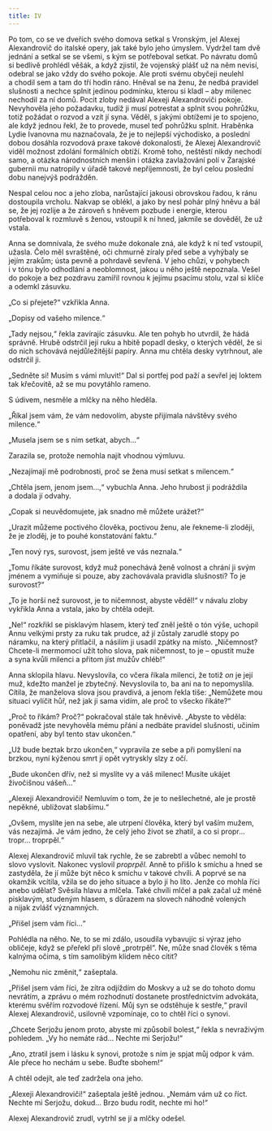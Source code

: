 ```yaml
---
title: IV
---
```


Po tom, co se ve dveřích svého domova setkal s Vronským, jel Alexej Alexandrovič do italské opery, jak také bylo jeho úmyslem. Vydržel tam dvě jednání a setkal se se všemi, s kým se potřeboval setkat. Po návratu domů si bedlivě prohlédl věšák, a když zjistil, že vojenský plášť už na něm nevisí, odebral se jako vždy do svého pokoje. Ale proti svému obyčeji neulehl a chodil sem a tam do tří hodin ráno. Hněval se na ženu, že nedbá pravidel slušnosti a nechce splnit jedinou podmínku, kterou si kladl – aby milenec nechodil za ní domů. Pocit zloby nedával Alexeji Alexandroviči pokoje. Nevyhověla jeho požadavku, tudíž ji musí potrestat a splnit svou pohrůžku, totiž požádat o rozvod a vzít jí syna. Věděl, s jakými obtížemi je to spojeno, ale když jednou řekl, že to provede, musel teď pohrůžku splnit. Hraběnka Lydie Ivanovna mu naznačovala, že je to nejlepší východisko, a poslední dobou dosáhla rozvodová praxe takové dokonalosti, že Alexej Alexandrovič viděl možnost zdolání formálních obtíží. Kromě toho, neštěstí nikdy nechodí samo, a otázka národnostních menšin i otázka zavlažování polí v Zarajské gubernii mu natropily v úřadě takové nepříjemnosti, že byl celou poslední dobu nanejvýš podrážděn.

Nespal celou noc a jeho zloba, narůstající jakousi obrovskou řadou, k ránu dostoupila vrcholu. Nakvap se oblékl, a jako by nesl pohár plný hněvu a bál se, že jej rozlije a že zároveň s hněvem pozbude i energie, kterou potřeboval k rozmluvě s ženou, vstoupil k ní hned, jakmile se dověděl, že už vstala.

Anna se domnívala, že svého muže dokonale zná, ale když k ní teď vstoupil, užasla. Čelo měl svraštěné, oči chmurně zíraly před sebe a vyhýbaly se jejím zrakům; ústa pevně a pohrdavě sevřená. V jeho chůzi, v pohybech i v tónu bylo odhodlání a neoblomnost, jakou u něho ještě nepoznala. Vešel do pokoje a bez pozdravu zamířil rovnou k jejímu psacímu stolu, vzal si klíče a odemkl zásuvku.

„Co si přejete?“ vzkřikla Anna.

„Dopisy od vašeho milence.“

„Tady nejsou,“ řekla zavírajíc zásuvku. Ale ten pohyb ho utvrdil, že hádá správně. Hrubě odstrčil její ruku a hbitě popadl desky, o kterých věděl, že si do nich schovává nejdůležitější papíry. Anna mu chtěla desky vytrhnout, ale odstrčil ji.

„Sedněte si! Musím s vámi mluvit!“ Dal si portfej pod paží a sevřel jej loktem tak křečovitě, až se mu povytáhlo rameno.

S údivem, nesměle a mlčky na něho hleděla.

„Říkal jsem vám, že vám nedovolím, abyste přijímala návštěvy svého milence.“

„Musela jsem se s ním setkat, abych…“

Zarazila se, protože nemohla najít vhodnou výmluvu.

„Nezajímají mě podrobnosti, proč se žena musí setkat s milencem.“

„Chtěla jsem, jenom jsem…,“ vybuchla Anna. Jeho hrubost ji podráždila a dodala jí odvahy.

„Copak si neuvědomujete, jak snadno mě můžete urážet?“

„Urazit můžeme poctivého člověka, poctivou ženu, ale řekneme-li zloději, že je zloděj, je to pouhé konstatování faktu.“

„Ten nový rys, surovost, jsem ještě ve vás neznala.“

„Tomu říkáte surovost, když muž ponechává ženě volnost a chrání ji svým jménem a vymiňuje si pouze, aby zachovávala pravidla slušnosti? To je surovost?“

„To je horší než surovost, je to ničemnost, abyste věděl!“ v návalu zloby vykřikla Anna a vstala, jako by chtěla odejít.

„Ne!“ rozkřikl se pisklavým hlasem, který teď zněl ještě o tón výše, uchopil Annu velkými prsty za ruku tak prudce, až jí zůstaly zarudlé stopy po náramku, na který přitlačil, a násilím ji usadil zpátky na místo. „Ničemnost? Chcete-li mermomocí užít toho slova, pak ničemnost, to je – opustit muže a syna kvůli milenci a přitom jíst mužův chléb!“

Anna sklopila hlavu. Nevyslovila, co včera říkala milenci, že totiž _on_ je její muž, kdežto manžel je zbytečný. Nevyslovila to, ba ani na to nepomyslila. Cítila, že manželova slova jsou pravdivá, a jenom řekla tiše: „Nemůžete mou situaci vylíčit hůř, než jak ji sama vidím, ale proč to všecko říkáte?“

„Proč to říkám? Proč?“ pokračoval stále tak hněvivě. „Abyste to věděla: poněvadž jste nevyhověla mému přání a nedbáte pravidel slušnosti, učiním opatření, aby byl tento stav ukončen.“

„Už bude beztak brzo ukončen,“ vypravila ze sebe a při pomyšlení na brzkou, nyní kýženou smrt jí opět vytryskly slzy z očí.

„Bude ukončen dřív, než si myslíte vy a váš milenec! Musíte ukájet živočišnou vášeň…“

„Alexeji Alexandroviči! Nemluvím o tom, že je to nešlechetné, ale je prostě nepěkné, ubližovat slabšímu.“

„Ovšem, myslíte jen na sebe, ale utrpení člověka, který byl vaším mužem, vás nezajímá. Je vám jedno, že celý jeho život se zhatil, a co si propr… tropr… troprpěl.“

Alexej Alexandrovič mluvil tak rychle, že se zabrebtl a vůbec nemohl to slovo vyslovit. Nakonec vyslovil _proprpěl._ Anně to přišlo k smíchu a hned se zastyděla, že jí může být něco k smíchu v takové chvíli. A poprvé se na okamžik vcítila, vžila se do jeho situace a bylo jí ho líto. Jenže co mohla říci anebo udělat? Svěsila hlavu a mlčela. Také chvíli mlčel a pak začal už méně pisklavým, studeným hlasem, s důrazem na slovech náhodně volených a nijak zvlášť významných.

„Přišel jsem vám říci…“

Pohlédla na něho. Ne, to se mi zdálo, usoudila vybavujíc si výraz jeho obličeje, když se přeřekl při slově „protrpěl“. Ne, může snad člověk s těma kalnýma očima, s tím samolibým klidem něco cítit?

„Nemohu nic změnit,“ zašeptala.

„Přišel jsem vám říci, že zítra odjíždím do Moskvy a už se do tohoto domu nevrátím, a zprávu o mém rozhodnutí dostanete prostřednictvím advokáta, kterému svěřím rozvodové řízení. Můj syn se odstěhuje k sestře,“ pravil Alexej Alexandrovič, usilovně vzpomínaje, co to chtěl říci o synovi.

„Chcete Serjožu jenom proto, abyste mi způsobil bolest,“ řekla s nevraživým pohledem. „Vy ho nemáte rád… Nechte mi Serjožu!“

„Ano, ztratil jsem i lásku k synovi, protože s ním je spjat můj odpor k vám. Ale přece ho nechám u sebe. Buďte sbohem!“

A chtěl odejít, ale teď zadržela ona jeho.

„Alexeji Alexandroviči!“ zašeptala ještě jednou. „Nemám vám už co říct. Nechte mi Serjožu, dokud… Brzo budu rodit, nechte mi ho!“

Alexej Alexandrovič zrudl, vytrhl se jí a mlčky odešel.
